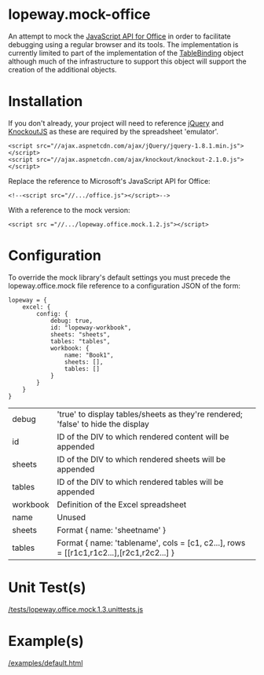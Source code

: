 lopeway.mock-office
===================

An attempt to mock the [JavaScript API for Office](//msdn.microsoft.com/en-us/library/fp142185.aspx) in order to facilitate debugging using a regular browser and its tools. The implementation is currently limited to part of the implementation of the [TableBinding](http://msdn.microsoft.com/en-us/library/fp160977.aspx) object although much of the infrastructure to support this object will support the creation of the additional objects.

# Installation

If you don't already, your project will need to reference [jQuery](//jquery.com) and [KnockoutJS](//knockoutjs.com) as these are required by the spreadsheet 'emulator'.

    <script src="//ajax.aspnetcdn.com/ajax/jQuery/jquery-1.8.1.min.js"></script>
    <script src="//ajax.aspnetcdn.com/ajax/knockout/knockout-2.1.0.js"></script>

Replace the reference to Microsoft's JavaScript API for Office:

    <!--<script src="//.../office.js"></script>-->

With a reference to the mock version:

	<script src ="//.../lopeway.office.mock.1.2.js"></script>

# Configuration

To override the mock library's default settings you must precede the lopeway.office.mock file reference to a configuration JSON of the form:

	lopeway = {
        excel: {
            config: {
                debug: true,
                id: "lopeway-workbook",
                sheets: "sheets",
                tables: "tables",
                workbook: {
                    name: "Book1",
                    sheets: [],
                    tables: []
                }
            }
        }
    }

<table>
	<tr><td>debug</td><td>'true' to display tables/sheets as they're rendered; 'false' to hide the display</td></tr>
	<tr><td>id</td><td>ID of the DIV to which rendered content will be appended</td></tr>
	<tr><td>sheets</td><td>ID of the DIV to which rendered sheets will be appended</td></tr>
	<tr><td>tables</td><td>ID of the DIV to which rendered tables will be appended</td></tr>
	<tr><td>workbook</td><td>Definition of the Excel spreadsheet</td></tr>
	<tr><td>name</td><td>Unused</td></tr>
	<tr><td>sheets</td><td>Format { name: 'sheetname' }</td></tr>
	<tr><td>tables</td><td>Format { name: 'tablename', cols = [c1, c2...], rows = [[r1c1,r1c2...],[r2c1,r2c2...] }</td></tr>
</table>

# Unit Test(s)

[/tests/lopeway.office.mock.1.3.unittests.js](https://github.com/brabantcourt/lopeway.mock-office/blobk/master/tests/lopeway.office.mock.1.3.html)

# Example(s)

[/examples/default.html](https://github.com/brabantcourt/lopeway.mock-office/blobk/master/examples/default.html)